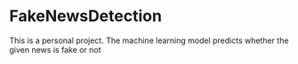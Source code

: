 # FakeNewsDetection
This is a personal project.
The machine learning model predicts whether the given news is fake or not
